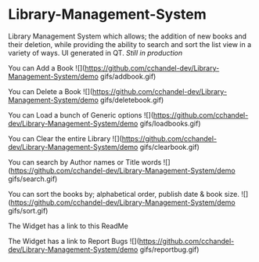 # Library-Management-System
Library Management System which allows; the addition of new books and their deletion,  while providing the ability to search and sort the list view in a variety of ways.
UI generated in QT. *Still in production*

You can Add a Book
![](https://github.com/cchandel-dev/Library-Management-System/demo gifs/addbook.gif)

You can Delete a Book
![](https://github.com/cchandel-dev/Library-Management-System/demo gifs/deletebook.gif)

You can Load a bunch of Generic options
![](https://github.com/cchandel-dev/Library-Management-System/demo gifs/loadbooks.gif)

You can Clear the entire Library
![](https://github.com/cchandel-dev/Library-Management-System/demo gifs/clearbook.gif)

You can search by Author names or Title words
![](https://github.com/cchandel-dev/Library-Management-System/demo gifs/search.gif)

You can sort the books by; alphabetical order, publish date & book size.
![](https://github.com/cchandel-dev/Library-Management-System/demo gifs/sort.gif)

The Widget has a link to this ReadMe


The Widget has a link to Report Bugs 
![](https://github.com/cchandel-dev/Library-Management-System/demo gifs/reportbug.gif)
